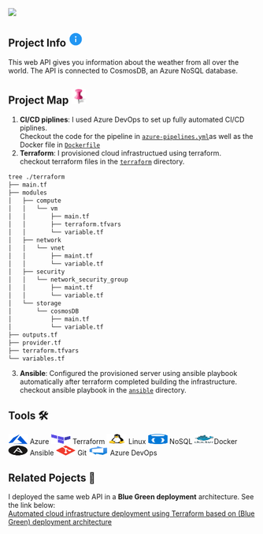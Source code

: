 <img src="https://raw.githubusercontent.com/Sufi-Dev/weatherapi/Sufi-Dev-Test/weatherapi.png" >

## Project Info <img src="https://raw.githubusercontent.com/Sufi-Dev/Sufi-Dev/main/icons/info.gif" width="30" height="30">
This web API gives you information about the weather from all over the world.
The API is connected to CosmosDB, an Azure NoSQL database.

## Project Map <img src="https://raw.githubusercontent.com/Sufi-Dev/Sufi-Dev/main/icons/map.png" width="30" height="30">
1) **CI/CD piplines**: I used Azure DevOps to set up fully automated CI/CD piplines.<br>
   Checkout the code for the pipeline in [`azure-pipelines.yml`](https://github.com/Sufi-Dev/weatherapi/blob/main/azure-pipelines.yml)as well as the Docker file in [`Dockerfile`](https://github.com/Sufi-Dev/weatherapi/blob/main/Dockerfile)<br>
2) **Terraform**: I provisioned cloud infrastructued using terraform.<br>
checkout terraform files in the [`terraform`](https://github.com/Sufi-Dev/weatherapi/tree/main/terraform) directory.
```
tree ./terraform 
├── main.tf
├── modules
│   ├── compute
│   │   └── vm
│   │       ├── main.tf
│   │       ├── terraform.tfvars
│   │       └── variable.tf
│   ├── network
│   │   └── vnet
│   │       ├── maint.tf
│   │       └── variable.tf
│   ├── security
│   │   └── network_security_group
│   │       ├── maint.tf
│   │       └── variable.tf
│   └── storage
│       └── cosmosDB
│           ├── main.tf
│           └── variable.tf
├── outputs.tf
├── provider.tf
├── terraform.tfvars
└── variables.tf
```
3) **Ansible**: Configured the provisioned server using ansible playbook automatically after terraform completed building the infrastructure.
checkout ansible playbook in the [`ansible`](https://github.com/Sufi-Dev/weatherapi/tree/main/ansible) directory.

## Tools 🛠
<img src="https://raw.githubusercontent.com/Sufi-Dev/Sufi-Dev/main/icons/azure.svg" alt="azure" width="40" height="20"/> Azure
<img src="https://raw.githubusercontent.com/Sufi-Dev/Sufi-Dev/main/icons/terraform.svg" alt="azure" width="40" height="20"/> Terraform
<img src="https://raw.githubusercontent.com/Sufi-Dev/Sufi-Dev/main/icons/linux.svg" alt="linux" width="40" height="20"/> Linux 
<img src="https://raw.githubusercontent.com/Sufi-Dev/Sufi-Dev/main/icons/nosql.svg" alt="azure" width="40" height="20"/> NoSQL
<img src="https://raw.githubusercontent.com/devicons/devicon/master/icons/docker/docker-original-wordmark.svg" alt="docker" width="40" height="20"/>Docker
<img src="https://raw.githubusercontent.com/Sufi-Dev/Sufi-Dev/main/icons/ansible.svg" width="40" height="20" /> Ansible
<img src="https://raw.githubusercontent.com/Sufi-Dev/Sufi-Dev/main/icons/git.svg" width="40" height="20" /> Git
<img src="https://raw.githubusercontent.com/Sufi-Dev/Sufi-Dev/main/icons/AzureDevOps.svg" width="40" height="20" /> Azure DevOps 

## Related Pojects 🔗
I deployed the same web API in a **Blue Green deployment** architecture. See the link below:<br>
[Automated cloud infrastructure deployment using Terraform based on (Blue Green) deployment architecture](https://github.com/Sufi-Dev/Blue-Green-Deployment)



